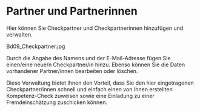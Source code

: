 # Partner und Partnerinnen

Hier können Sie Checkpartner und Checkpartnerinnen hinzufügen und verwalten. 

Bd09_Checkpartner.jpg 



Durch die Angabe des Namens und der E-Mail-Adresse fügen Sie einen/eine neue/n Checkpartner/in hinzu.
Ebenso können Sie die Daten vorhandener Partner/innen bearbeiten oder löschen.

Diese Verwaltung bietet Ihnen den Vorteil, dass Sie den hier eingetragenen
Checkpartner/innen schnell und einfach einen von Ihnen erstellten Kompetenz-Check
zuweisen sowie eine Einladung zu einer Fremdeinschätzung zuschicken
können.

